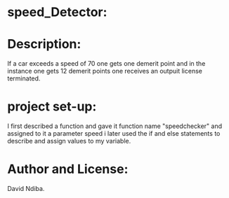 # speed_Detector:


# Description:
If a car exceeds a speed of 70 one gets one demerit point and in the instance one gets 12 demerit points one receives an outpuit license terminated.



# project set-up:
I first described a function and gave it function name "speedchecker" and assigned to it a parameter speed
i later used the if and else statements to describe and assign values to my variable.




# Author and License:
David Ndiba.
